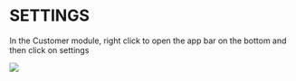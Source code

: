 # SETTINGS
In the Customer module, right click to open the app bar on the bottom and then click on settings

![](https://wiselibrary.blob.core.windows.net/docs/Windows/CustomerSettings.png)
